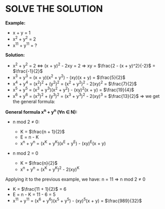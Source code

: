 # SOLVE THE SOLUTION

**Example:**
- x + y = 1
- x<sup>2</sup> + y<sup>2</sup> = 2
- x<sup>11</sup> + y<sup>11</sup> = ?

**Solution:**
- x<sup>2</sup> + y<sup>2</sup> = 2 ⇔ (x + y)<sup>2</sup> - 2xy = 2
                                    ⇒ xy = $\frac{2 - (x + y)^2}{-2}$	= $\frac{-1}{2}$
- x<sup>3</sup> + y<sup>3</sup> = (x + y)(x<sup>2</sup> + y<sup>2</sup>) - (xy)(x + y) = $\frac{5}{2}$
- x<sup>4</sup> + y<sup>4</sup> = (x<sup>2</sup>)<sup>2</sup> + (y<sup>2</sup>)<sup>2</sup> = (x<sup>2</sup> + y<sup>2</sup>)<sup>2</sup> - 2(xy)<sup>2</sup> = $\frac{7}{2}$
- x<sup>5</sup> + y<sup>5</sup> = (x<sup>3</sup> + y<sup>3</sup>)(x<sup>2</sup> + y<sup>2</sup>) - (xy)<sup>2</sup>(x + y) = $\frac{19}{4}$
- x<sup>6</sup> + y<sup>6</sup> = (x<sup>3</sup>)<sup>2</sup> + (y<sup>3</sup>)<sup>2</sup> = (x<sup>3</sup> + y<sup>3</sup>)<sup>2</sup> - 2(xy)<sup>3</sup> = $\frac{13}{2}$
⇒ we get the general formula:

**General formula x<sup>n</sup> + y<sup>n</sup> (∀n ∈ N):**
+ n mod 2 ≠ 0:
  + K = $\frac{n + 1}{2}$
  + E = n - K
  + x<sup>n</sup> + y<sup>n</sup> = (x<sup>K</sup> + y<sup>K</sup>)(x<sup>E</sup> + y<sup>E</sup>) - (xy)<sup>E</sup>(x + y)

+ n mod 2 = 0
  + K = $\frac{n}{2}$
  + x<sup>n</sup> + y<sup>n</sup> = (x<sup>K</sup> + y<sup>K</sup>)<sup>2</sup> - 2(xy)<sup>K</sup>

Applying it to the previous example, we have: n = 11 ⇒ n mod 2 ≠ 0
  + K = $\frac{11 + 1}{2}$ = 6
  + E = n - K = 11 - 6 = 5
  + x<sup>11</sup> + y<sup>11</sup> = (x<sup>6</sup> + y<sup>6</sup>)(x<sup>5</sup> + y<sup>5</sup>) - (xy)<sup>5</sup>(x + y) = $\frac{989}{32}$
